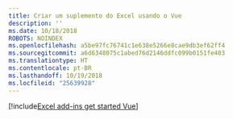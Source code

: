```yaml
---
title: Criar um suplemento do Excel usando o Vue
description: ''
ms.date: 10/18/2018
ROBOTS: NOINDEX
ms.openlocfilehash: a5be97fc76741c1e638e5266e8cae9db3ef62ff4
ms.sourcegitcommit: a6d6348075c1abed76d2146ddfc099b0151fe403
ms.translationtype: HT
ms.contentlocale: pt-BR
ms.lasthandoff: 10/19/2018
ms.locfileid: "25639928"
---
```

[!include[Excel add-ins get started Vue](../includes/file-get-started-excel-vue.md)]
